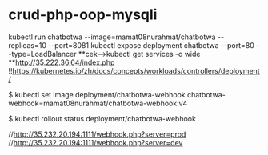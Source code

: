# crud-php-oop-mysqli
kubectl run chatbotwa --image=mamat08nurahmat/chatbotwa --replicas=10 --port=8081
kubectl expose deployment chatbotwa --port=80 --type=LoadBalancer 
**cek-->kubectl get services -o wide
**http://35.222.36.64/index.php
!!https://kubernetes.io/zh/docs/concepts/workloads/controllers/deployment/

$ kubectl set image deployment/chatbotwa-webhook chatbotwa-webhook=mamat08nurahmat/chatbotwa-webhook:v4

$ kubectl rollout status deployment/chatbotwa-webhook

//http://35.232.20.194:1111/webhook.php?server=prod
//http://35.232.20.194:1111/webhook.php?server=dev